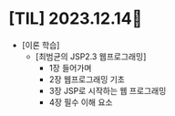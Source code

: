 # [TIL] 2023.12.14📒

* [이론 학습]
  * [최범균의 JSP2.3 웹프로그래밍]
    * 1장 들어가며
    * 2장 웹프로그래밍 기초
    * 3장 JSP로 시작하는 웹 프로그래밍
    * 4장 필수 이해 요소
    
